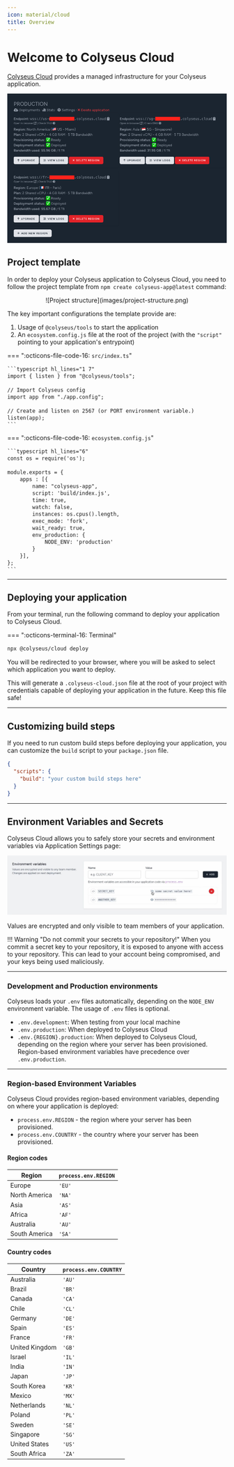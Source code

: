 ```yaml
---
icon: material/cloud
title: Overview
---
```


# Welcome to Colyseus Cloud

[Colyseus Cloud](https://cloud.colyseus.io/) provides a managed infrastructure for your Colyseus application.

![Colyseus Cloud Dashboard](images/dashboard.png)

## Project template

In order to deploy your Colyseus application to Colyseus Cloud, you need to follow the project template from `npm create colyseus-app@latest` command:

<center>
![Project structure](images/project-structure.png)
</center>

The key important configurations the template provide are:

1. Usage of `@colyseus/tools` to start the application
2. An `ecosystem.config.js` file at the root of the project (with the `"script"` pointing to your application's entrypoint)

=== ":octicons-file-code-16: `src/index.ts`"

    ```typescript hl_lines="1 7"
    import { listen } from "@colyseus/tools";

    // Import Colyseus config
    import app from "./app.config";

    // Create and listen on 2567 (or PORT environment variable.)
    listen(app);
    ```

=== ":octicons-file-code-16: `ecosystem.config.js`"

    ```typescript hl_lines="6"
    const os = require('os');

    module.exports = {
        apps : [{
            name: "colyseus-app",
            script: 'build/index.js',
            time: true,
            watch: false,
            instances: os.cpus().length,
            exec_mode: 'fork',
            wait_ready: true,
            env_production: {
                NODE_ENV: 'production'
            }
        }],
    };
    ```

---

## Deploying your application

From your terminal, run the following command to deploy your application to Colyseus Cloud.

=== ":octicons-terminal-16: Terminal"

``` bash
npx @colyseus/cloud deploy
```

You will be redirected to your browser, where you will be asked to select which application you want to deploy.

This will generate a `.colyseus-cloud.json` file at the root of your project with credentials capable of deploying your application in the future. Keep this file safe!

---

## Customizing build steps

If you need to run custom build steps before deploying your application, you can customize the `build` script to your `package.json` file.

```json hl_lines="3"
{
  "scripts": {
    "build": "your custom build steps here"
  }
}
```

---

## Environment Variables and Secrets

Colyseus Cloud allows you to safely store your secrets and environment variables via Application Settings page:

![Environment Variables](images/environment-variables.png)

Values are encrypted and only visible to team members of your application.

!!! Warning "Do not commit your secrets to your repository!"
    When you commit a secret key to your repository, it is exposed to anyone with access to your repository. This can lead to your account being compromised, and your keys being used maliciously.

---

### Development and Production environments

Colyseus loads your `.env` files automatically, depending on the `NODE_ENV` environment variable. The usage of `.env` files is optional.

- `.env.development`: When testing from your local machine
- `.env.production`: When deployed to Colyseus Cloud
- `.env.{REGION}.production`: When deployed to Colyseus Cloud, depending on the region where your server has been provisioned. Region-based environment variables have precedence over `.env.production`.

---

### Region-based Environment Variables

Colyseus Cloud provides region-based environment variables, depending on where your application is deployed:

- `process.env.REGION` - the region where your server has been provisioned.
- `process.env.COUNTRY` - the country where your server has been provisioned.

#### Region codes

| Region | `process.env.REGION` |
|-|-|
| Europe | `'EU'` |
| North America | `'NA'` |
| Asia | `'AS'` |
| Africa | `'AF'` |
| Australia | `'AU'` |
| South America | `'SA'` |

#### Country codes

| Country | `process.env.COUNTRY` |
|-|-|
| Australia | `'AU'` |
| Brazil | `'BR'` |
| Canada | `'CA'` |
| Chile | `'CL'` |
| Germany | `'DE'` |
| Spain | `'ES'` |
| France | `'FR'` |
| United Kingdom | `'GB'` |
| Israel | `'IL'` |
| India | `'IN'` |
| Japan | `'JP'` |
| South Korea | `'KR'` |
| Mexico | `'MX'` |
| Netherlands | `'NL'` |
| Poland | `'PL'` |
| Sweden | `'SE'` |
| Singapore | `'SG'` |
| United States | `'US'` |
| South Africa | `'ZA'` |
